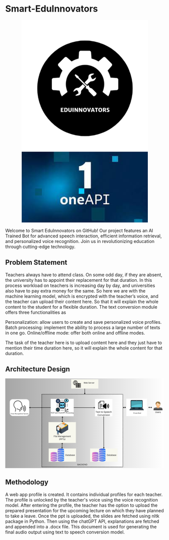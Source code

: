 # Smart-EduInnovators
<p align="center">
  <img src="https://github.com/Prajwal2001532/Smart-EduInnovators/blob/main/eduinnovaors%20logo.png" width="400" alt="Image 1">
  <img src="https://github.com/Prajwal2001532/Smart-EduInnovators/blob/main/oneapi%20logo.jpg" width="400" alt="Image 2">
</p>


Welcome to Smart EduInnovators on GitHub! Our project features an AI Trained Bot for advanced speech interaction, efficient information retrieval, and personalized voice recognition. Join us in revolutionizing education through cutting-edge technology.

## Problem Statement
Teachers always have to attend class. On some odd day, if they are absent, the university has to appoint their replacement for that duration. In this process workload on teachers is increasing day by day, and universities also have to pay extra money for the same. So here we are with the machine learning model, which is encrypted with the teacher’s voice, and the teacher can upload their content here.
So that it will explain the whole content to the student for a flexible duration. The text conversion module offers three functionalities as 

Personalization: allow users to create and save personalized voice profiles.
Batch processing: implement the ability to process a large number of texts in one go.
Online/offline mode: offer both online and offline modes.

The task of the teacher here is to upload content here and they just have to mention their time duration here, so it will explain the whole content for that duration.

## Architecture Design
![alt_text](https://github.com/Prajwal2001532/Smart-EduInnovators/blob/main/Achitecture%20Diagram%20-%20EduInnovators%20(1).png)

## Methodology
A web app profile is created. It contains individual profiles for each teacher. The profile is unlocked by the teacher's voice using the voice recognition model. After entering the profile, the teacher has the option to upload the prepared presentation for the upcoming lecture on which they have planned to take a leave. Once the ppt is uploaded, the slides are fetched using nltk package in Python. Then using the chatGPT API, explanations are fetched and appended into a .docx file.
This document is used for generating the final audio output using text to speech conversion model.



